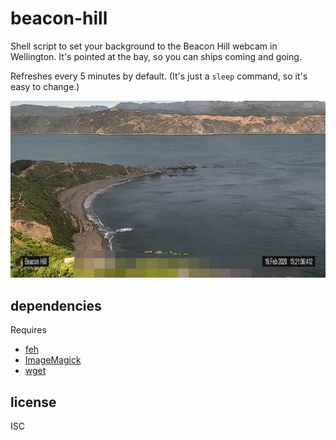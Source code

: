 # beacon-hill

Shell script to set your background to the Beacon Hill webcam in Wellington.
It's pointed at the bay, so you can ships coming and going.

Refreshes every 5 minutes by default. (It's just a `sleep` command, so it's easy to change.)

![photo from beacon hill](./screenshot.jpg)

## dependencies

Requires

- [feh](https://feh.finalrewind.org/)
- [ImageMagick](https://imagemagick.org/index.php)
- [wget](https://www.gnu.org/software/wget/)

## license

ISC

